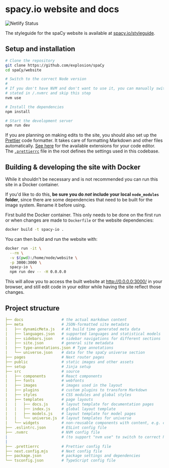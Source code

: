 # spacy.io website and docs

![Netlify Status](https://api.netlify.com/api/v1/badges/d65fe97d-99ab-47f8-a339-1d8987251da0/deploy-status)

The styleguide for the spaCy website is available at
[spacy.io/styleguide](https://spacy.io/styleguide).

## Setup and installation

```bash
# Clone the repository
git clone https://github.com/explosion/spaCy
cd spaCy/website

# Switch to the correct Node version
#
# If you don't have NVM and don't want to use it, you can manually switch to the Node version
# stated in /.nvmrc and skip this step
nvm use

# Install the dependencies
npm install

# Start the development server
npm run dev
```

If you are planning on making edits to the site, you should also set up the
[Prettier](https://prettier.io/) code formatter. It takes care of formatting
Markdown and other files automatically.
[See here](https://prettier.io/docs/en/editors.html) for the available
extensions for your code editor. The
[`.prettierrc`](https://github.com/explosion/spaCy/tree/master/website/.prettierrc)
file in the root defines the settings used in this codebase.

## Building & developing the site with Docker

While it shouldn't be necessary and is not recommended you can run this site in a Docker container.

If you'd like to do this, **be sure you do _not_ include your local
`node_modules` folder**, since there are some dependencies that need to be built
for the image system. Rename it before using.

First build the Docker container. This only needs to be done on the first run
or when changes are made to `Dockerfile` or the website dependencies:

```bash
docker build -t spacy-io .
```

You can then build and run the website with:

```bash
docker run -it \
  --rm \
  -v $(pwd):/home/node/website \
  -p 3000:3000 \
  spacy-io \
  npm run dev -- -H 0.0.0.0
```

This will allow you to access the built website at http://0.0.0.0:3000/ in your
browser, and still edit code in your editor while having the site reflect those
changes.

## Project structure

```yaml
├── docs                 # the actual markdown content
├── meta                 # JSON-formatted site metadata
|   ├── dynamicMeta.js   # At build time generated meta data
|   ├── languages.json   # supported languages and statistical models
|   ├── sidebars.json    # sidebar navigations for different sections
|   ├── site.json        # general site metadata
|   ├── type-annotations.json # Type annotations
|   └── universe.json    # data for the spaCy universe section
├── pages                # Next router pages
├── public               # static images and other assets
├── setup                # Jinja setup
├── src                  # source
|   ├── components       # React components
|   ├── fonts            # webfonts
|   ├── images           # images used in the layout
|   ├── plugins          # custom plugins to transform Markdown
|   ├── styles           # CSS modules and global styles
|   ├── templates        # page layouts
|   |   ├── docs.js      # layout template for documentation pages
|   |   ├── index.js     # global layout template
|   |   ├── models.js    # layout template for model pages
|   |   └── universe.js  # layout templates for universe
|   └── widgets          # non-reusable components with content, e.g. changelog
├── .eslintrc.json       # ESLint config file
├── .nvmrc               # NVM config file
|                        # (to support "nvm use" to switch to correct Node version)
|
├── .prettierrc          # Prettier config file
├── next.config.mjs      # Next config file
├── package.json         # package settings and dependencies
└── tsconfig.json        # TypeScript config file
```
